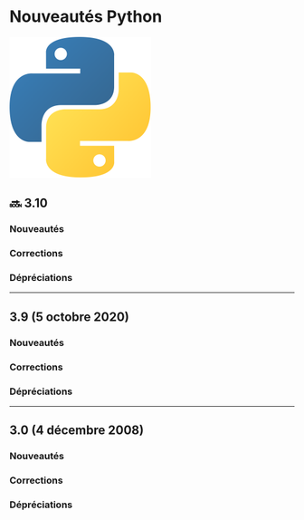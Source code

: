 # Nouveautés Python

![Logo](illustrations/logo-python.png)

## 🔜 3.10

### Nouveautés

### Corrections

### Dépréciations

---

## 3.9 (5 octobre 2020)

### Nouveautés

### Corrections

### Dépréciations

---

## 3.0 (4 décembre 2008)

### Nouveautés

### Corrections

### Dépréciations
